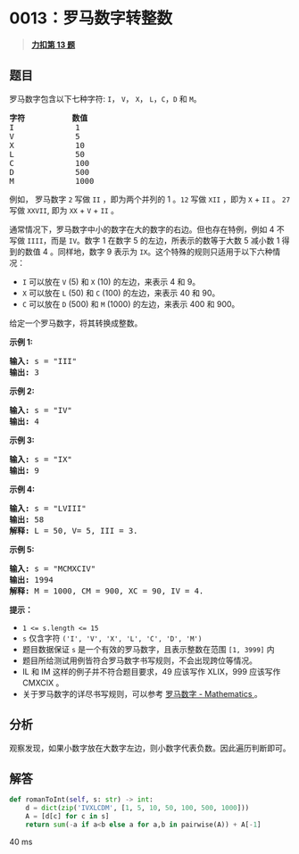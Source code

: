 # 0013：罗马数字转整数


> <u>**[力扣第 13 题](https://leetcode.cn/problems/roman-to-integer/)**</u>

## 题目

<p>罗马数字包含以下七种字符: <code>I</code>， <code>V</code>， <code>X</code>， <code>L</code>，<code>C</code>，<code>D</code> 和 <code>M</code>。</p>

<pre>
<strong>字符</strong>          <strong>数值</strong>
I             1
V             5
X             10
L             50
C             100
D             500
M             1000</pre>

<p>例如， 罗马数字 <code>2</code> 写做 <code>II</code> ，即为两个并列的 1 。<code>12</code> 写做 <code>XII</code> ，即为 <code>X</code> + <code>II</code> 。 <code>27</code> 写做  <code>XXVII</code>, 即为 <code>XX</code> + <code>V</code> + <code>II</code> 。</p>

<p>通常情况下，罗马数字中小的数字在大的数字的右边。但也存在特例，例如 4 不写做 <code>IIII</code>，而是 <code>IV</code>。数字 1 在数字 5 的左边，所表示的数等于大数 5 减小数 1 得到的数值 4 。同样地，数字 9 表示为 <code>IX</code>。这个特殊的规则只适用于以下六种情况：</p>

<ul>
<li><code>I</code> 可以放在 <code>V</code> (5) 和 <code>X</code> (10) 的左边，来表示 4 和 9。</li>
<li><code>X</code> 可以放在 <code>L</code> (50) 和 <code>C</code> (100) 的左边，来表示 40 和 90。 </li>
<li><code>C</code> 可以放在 <code>D</code> (500) 和 <code>M</code> (1000) 的左边，来表示 400 和 900。</li>
</ul>

<p>给定一个罗马数字，将其转换成整数。</p>



<p><strong>示例 1:</strong></p>

<pre>
<strong>输入:</strong> s = "III"
<strong>输出:</strong> 3</pre>

<p><strong>示例 2:</strong></p>

<pre>
<strong>输入:</strong> s = "IV"
<strong>输出:</strong> 4</pre>

<p><strong>示例 3:</strong></p>

<pre>
<strong>输入:</strong> s = "IX"
<strong>输出:</strong> 9</pre>

<p><strong>示例 4:</strong></p>

<pre>
<strong>输入:</strong> s = "LVIII"
<strong>输出:</strong> 58
<strong>解释:</strong> L = 50, V= 5, III = 3.
</pre>

<p><strong>示例 5:</strong></p>

<pre>
<strong>输入:</strong> s = "MCMXCIV"
<strong>输出:</strong> 1994
<strong>解释:</strong> M = 1000, CM = 900, XC = 90, IV = 4.</pre>



<p><strong>提示：</strong></p>

<ul>
<li><code>1 &lt;= s.length &lt;= 15</code></li>
<li><code>s</code> 仅含字符 <code>('I', 'V', 'X', 'L', 'C', 'D', 'M')</code></li>
<li>题目数据保证 <code>s</code> 是一个有效的罗马数字，且表示整数在范围 <code>[1, 3999]</code> 内</li>
<li>题目所给测试用例皆符合罗马数字书写规则，不会出现跨位等情况。</li>
<li>IL 和 IM 这样的例子并不符合题目要求，49 应该写作 XLIX，999 应该写作 CMXCIX 。</li>
<li>关于罗马数字的详尽书写规则，可以参考 <a href="https://b2b.partcommunity.com/community/knowledge/zh_CN/detail/10753/%E7%BD%97%E9%A9%AC%E6%95%B0%E5%AD%97#knowledge_article">罗马数字 - Mathematics </a>。</li>
</ul>


## 分析

观察发现，如果小数字放在大数字左边，则小数字代表负数。因此遍历判断即可。

## 解答

```python
def romanToInt(self, s: str) -> int:
	d = dict(zip('IVXLCDM', [1, 5, 10, 50, 100, 500, 1000]))
	A = [d[c] for c in s]
	return sum(-a if a<b else a for a,b in pairwise(A)) + A[-1]
```
40 ms
